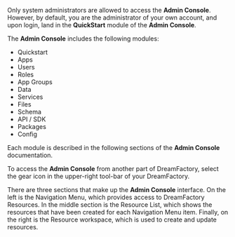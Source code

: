 <p>Only system administrators are allowed to access the <b>Admin Console</b>. However, by default, you are the administrator of your own account, and upon login, land in the <b>QuickStart</b> module of the <b>Admin Console</b>.</p>

<p>The <b>Admin Console</b> includes the following modules:</p>
<ul>
<li>Quickstart</li>
<li>Apps</li>
<li>Users</li>
<li>Roles</li>
<li>App Groups</li>
<li>Data</li>
<li>Services</li>
<li>Files</li>
<li>Schema</li>
<li>API / SDK</li>
<li>Packages</li>
<li>Config</li>
</ul>

<p>Each module is described in the following sections of the <b>Admin Console</b> documentation.</p>

<p>To access the <b>Admin Console</b> from another part of DreamFactory, select the gear icon in the upper-right tool-bar of your DreamFactory.</p>

<p>There are three sections that make up the <b>Admin Console</b> interface. On the left is the Navigation Menu, which provides access to DreamFactory Resources. In the middle section is the Resource List, which shows the resources that have been created for each Navigation Menu item. Finally, on the right is the Resource workspace, which is used to create and update resources.</p>

